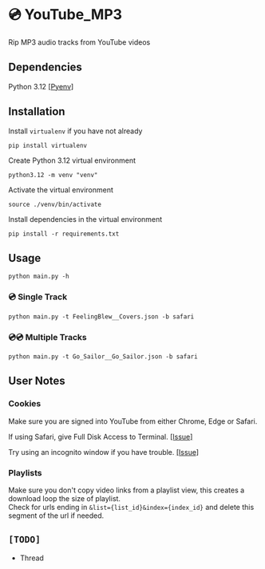 # 💿 YouTube_MP3
Rip MP3 audio tracks from YouTube videos

## Dependencies
Python 3.12 [[Pyenv]](https://github.com/pyenv/pyenv?tab=readme-ov-file#installation)

## Installation
Install `virtualenv` if you have not already
```
pip install virtualenv
```

Create Python 3.12 virtual environment
```
python3.12 -m venv "venv"
```

Activate the virtual environment
```
source ./venv/bin/activate
```

Install dependencies in the virtual environment
```
pip install -r requirements.txt
```

## Usage
```
python main.py -h
```

### 💿 Single Track
```
python main.py -t FeelingBlew__Covers.json -b safari
```

### 💿💿 Multiple Tracks
```
python main.py -t Go_Sailor__Go_Sailor.json -b safari
```

## User Notes

### Cookies
Make sure you are signed into YouTube from either Chrome, Edge or Safari.  

If using Safari, give Full Disk Access to Terminal. [[Issue]](https://github.com/yt-dlp/yt-dlp/issues/7392#issuecomment-1657496651)  

Try using an incognito window if you have trouble. [[Issue]](https://github.com/yt-dlp/yt-dlp/issues/8227#issuecomment-1793513579)  

### Playlists
Make sure you don't copy video links from a playlist view, this creates a download loop the size of playlist.  
Check for urls ending in `&list={list_id}&index={index_id}` and delete this segment of the url if needed.

## `[TODO]`
- Thread